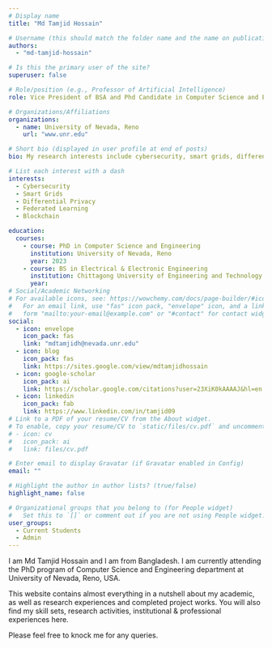 ```yaml
---
# Display name
title: "Md Tamjid Hossain"

# Username (this should match the folder name and the name on publications)
authors:
  - "md-tamjid-hossain"

# Is this the primary user of the site?
superuser: false

# Role/position (e.g., Professor of Artificial Intelligence)
role: Vice President of BSA and Phd Candidate in Computer Science and Engineering

# Organizations/Affiliations
organizations:
  - name: University of Nevada, Reno
    url: "www.unr.edu"

# Short bio (displayed in user profile at end of posts)
bio: My research interests include cybersecurity, smart grids, differential privacy, federated learning and blockchain.

# List each interest with a dash
interests:
  - Cybersecurity
  - Smart Grids
  - Differential Privacy
  - Federated Learning
  - Blockchain

education:
  courses:
    - course: PhD in Computer Science and Engineering
      institution: University of Nevada, Reno
      year: 2023
    - course: BS in Electrical & Electronic Engineering
      institution: Chittagong University of Engineering and Technology (CUET)
      year:
# Social/Academic Networking
# For available icons, see: https://wowchemy.com/docs/page-builder/#icons
#   For an email link, use "fas" icon pack, "envelope" icon, and a link in the
#   form "mailto:your-email@example.com" or "#contact" for contact widget.
social:
  - icon: envelope
    icon_pack: fas
    link: "mdtamjidh@nevada.unr.edu"
  - icon: blog
    icon_pack: fas
    link: https://sites.google.com/view/mdtamjidhossain
  - icon: google-scholar
    icon_pack: ai
    link: https://scholar.google.com/citations?user=23XiK0kAAAAJ&hl=en
  - icon: linkedin
    icon_pack: fab
    link: https://www.linkedin.com/in/tamjid09
# Link to a PDF of your resume/CV from the About widget.
# To enable, copy your resume/CV to `static/files/cv.pdf` and uncomment the lines below.
# - icon: cv
#   icon_pack: ai
#   link: files/cv.pdf

# Enter email to display Gravatar (if Gravatar enabled in Config)
email: ""

# Highlight the author in author lists? (true/false)
highlight_name: false

# Organizational groups that you belong to (for People widget)
#   Set this to `[]` or comment out if you are not using People widget.
user_groups:
  - Current Students
  - Admin
---
```


I am Md Tamjid Hossain and I am from Bangladesh. I am currently attending the PhD program of Computer Science and Engineering department at University of Nevada, Reno, USA.

This website contains almost everything in a nutshell about my academic, as well as research experiences and completed project works. You will also find my skill sets, research activities, institutional & professional experiences here.

Please feel free to knock me for any queries.
